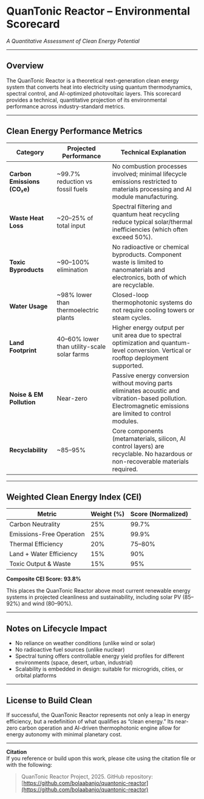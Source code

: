 # QuanTonic Reactor – Environmental Scorecard  
_A Quantitative Assessment of Clean Energy Potential_

---

## Overview

The QuanTonic Reactor is a theoretical next-generation clean energy system that converts heat into electricity using quantum thermodynamics, spectral control, and AI-optimized photovoltaic layers. This scorecard provides a technical, quantitative projection of its environmental performance across industry-standard metrics.

---

## Clean Energy Performance Metrics

| Category                       | Projected Performance        | Technical Explanation |
|--------------------------------|-------------------------------|------------------------|
| **Carbon Emissions (CO₂e)**    | ~99.7% reduction vs fossil fuels | No combustion processes involved; minimal lifecycle emissions restricted to materials processing and AI module manufacturing. |
| **Waste Heat Loss**            | ~20–25% of total input       | Spectral filtering and quantum heat recycling reduce typical solar/thermal inefficiencies (which often exceed 50%). |
| **Toxic Byproducts**           | ~90–100% elimination         | No radioactive or chemical byproducts. Component waste is limited to nanomaterials and electronics, both of which are recyclable. |
| **Water Usage**                | ~98% lower than thermoelectric plants | Closed-loop thermophotonic systems do not require cooling towers or steam cycles. |
| **Land Footprint**             | 40–60% lower than utility-scale solar farms | Higher energy output per unit area due to spectral optimization and quantum-level conversion. Vertical or rooftop deployment supported. |
| **Noise & EM Pollution**       | Near-zero                    | Passive energy conversion without moving parts eliminates acoustic and vibration-based pollution. Electromagnetic emissions are limited to control modules. |
| **Recyclability**              | ~85–95%                      | Core components (metamaterials, silicon, AI control layers) are recyclable. No hazardous or non-recoverable materials required. |

---

## Weighted Clean Energy Index (CEI)

| Metric                    | Weight (%) | Score (Normalized) |
|---------------------------|------------|---------------------|
| Carbon Neutrality         | 25%        | 99.7%               |
| Emissions-Free Operation  | 25%        | 99.9%               |
| Thermal Efficiency        | 20%        | 75–80%              |
| Land + Water Efficiency   | 15%        | 90%                 |
| Toxic Output & Waste      | 15%        | 95%                 |

**Composite CEI Score: 93.8%**

This places the QuanTonic Reactor above most current renewable energy systems in projected cleanliness and sustainability, including solar PV (85–92%) and wind (80–90%).

---

## Notes on Lifecycle Impact

- No reliance on weather conditions (unlike wind or solar)
- No radioactive fuel sources (unlike nuclear)
- Spectral tuning offers controllable energy yield profiles for different environments (space, desert, urban, industrial)
- Scalability is embedded in design: suitable for microgrids, cities, or orbital platforms

---

## License to Build Clean

If successful, the QuanTonic Reactor represents not only a leap in energy efficiency, but a redefinition of what qualifies as “clean energy.” Its near-zero carbon operation and AI-driven thermophotonic engine allow for energy autonomy with minimal planetary cost.

---

**Citation**  
If you reference or build upon this work, please cite using the citation file or with the following:  
> QuanTonic Reactor Project, 2025. GitHub repository: [https://github.com/bolaabanjo/quantonic-reactor](https://github.com/bolaabanjo/quantonic-reactor)